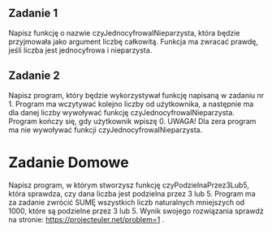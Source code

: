 ## Zadanie 1
Napisz funkcję o nazwie czyJednocyfrowaINieparzysta, która będzie przyjmowała jako argument liczbę całkowitą. Funkcja ma zwracać prawdę, jeśli liczba jest jednocyfrowa i nieparzysta. 
## Zadanie 2
Napisz program, który będzie wykorzystywał funkcję napisaną w zadaniu nr 1. Program ma wczytywać kolejno liczby od użytkownika, a następnie ma dla danej liczby wywoływać funkcję czyJednocyfrowaINieparzysta. Program kończy się, gdy użytkownik wpiszę 0. 
UWAGA! Dla zera program ma nie wywoływać funkcji czyJednocyfrowaINieparzysta.
# Zadanie Domowe
Napisz program, w którym stworzysz funkcję czyPodzielnaPrzez3Lub5, która sprawdza, czy dana liczba jest podzielna przez 3 lub 5. Program ma za zadanie zwrócić SUMĘ wszystkich liczb naturalnych mniejszych od 1000, które są podzielne przez 3 lub 5. Wynik swojego rozwiązania sprawdź na stronie: https://projecteuler.net/problem=1 .
